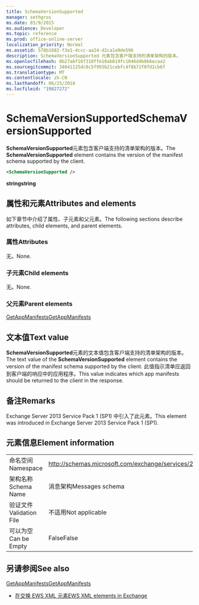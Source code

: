 ```yaml
---
title: SchemaVersionSupported
manager: sethgros
ms.date: 03/9/2015
ms.audience: Developer
ms.topic: reference
ms.prod: office-online-server
localization_priority: Normal
ms.assetid: 578b1682-f3e1-4ccc-aa24-d2ca1a9de596
description: SchemaVersionSupported 元素包含客户端支持的清单架构的版本。
ms.openlocfilehash: 0b27a6f16f310ffe10ab819fc1046d4b0b6ecaa2
ms.sourcegitcommit: 34041125dc8c5f993b21cebfc4f8b72f0fd2cb6f
ms.translationtype: MT
ms.contentlocale: zh-CN
ms.lasthandoff: 06/25/2018
ms.locfileid: "19827272"
---
```

# <a name="schemaversionsupported"></a><span data-ttu-id="a1489-103">SchemaVersionSupported</span><span class="sxs-lookup"><span data-stu-id="a1489-103">SchemaVersionSupported</span></span>

<span data-ttu-id="a1489-104">**SchemaVersionSupported**元素包含客户端支持的清单架构的版本。</span><span class="sxs-lookup"><span data-stu-id="a1489-104">The **SchemaVersionSupported** element contains the version of the manifest schema supported by the client.</span></span> 
  
```XML
<SchemaVersionSupported />
```

 <span data-ttu-id="a1489-105">**string**</span><span class="sxs-lookup"><span data-stu-id="a1489-105">**string**</span></span>
## <a name="attributes-and-elements"></a><span data-ttu-id="a1489-106">属性和元素</span><span class="sxs-lookup"><span data-stu-id="a1489-106">Attributes and elements</span></span>

<span data-ttu-id="a1489-107">如下章节中介绍了属性、子元素和父元素。</span><span class="sxs-lookup"><span data-stu-id="a1489-107">The following sections describe attributes, child elements, and parent elements.</span></span>
  
### <a name="attributes"></a><span data-ttu-id="a1489-108">属性</span><span class="sxs-lookup"><span data-stu-id="a1489-108">Attributes</span></span>

<span data-ttu-id="a1489-109">无。</span><span class="sxs-lookup"><span data-stu-id="a1489-109">None.</span></span>
  
### <a name="child-elements"></a><span data-ttu-id="a1489-110">子元素</span><span class="sxs-lookup"><span data-stu-id="a1489-110">Child elements</span></span>

<span data-ttu-id="a1489-111">无。</span><span class="sxs-lookup"><span data-stu-id="a1489-111">None.</span></span>
  
### <a name="parent-elements"></a><span data-ttu-id="a1489-112">父元素</span><span class="sxs-lookup"><span data-stu-id="a1489-112">Parent elements</span></span>

[<span data-ttu-id="a1489-113">GetAppManifests</span><span class="sxs-lookup"><span data-stu-id="a1489-113">GetAppManifests</span></span>](getappmanifests.md)
  
## <a name="text-value"></a><span data-ttu-id="a1489-114">文本值</span><span class="sxs-lookup"><span data-stu-id="a1489-114">Text value</span></span>

<span data-ttu-id="a1489-115">**SchemaVersionSupported**元素的文本值包含客户端支持的清单架构的版本。</span><span class="sxs-lookup"><span data-stu-id="a1489-115">The text value of the **SchemaVersionSupported** element contains the version of the manifest schema supported by the client.</span></span> <span data-ttu-id="a1489-116">此值指示清单应返回到客户端的响应中的应用程序。</span><span class="sxs-lookup"><span data-stu-id="a1489-116">This value indicates which app manifests should be returned to the client in the response.</span></span> 
  
## <a name="remarks"></a><span data-ttu-id="a1489-117">备注</span><span class="sxs-lookup"><span data-stu-id="a1489-117">Remarks</span></span>

<span data-ttu-id="a1489-118">Exchange Server 2013 Service Pack 1 (SP1) 中引入了此元素。</span><span class="sxs-lookup"><span data-stu-id="a1489-118">This element was introduced in Exchange Server 2013 Service Pack 1 (SP1).</span></span>
  
## <a name="element-information"></a><span data-ttu-id="a1489-119">元素信息</span><span class="sxs-lookup"><span data-stu-id="a1489-119">Element information</span></span>

|||
|:-----|:-----|
|<span data-ttu-id="a1489-120">命名空间</span><span class="sxs-lookup"><span data-stu-id="a1489-120">Namespace</span></span>  <br/> | http://schemas.microsoft.com/exchange/services/2006/messages  <br/> |
|<span data-ttu-id="a1489-121">架构名称</span><span class="sxs-lookup"><span data-stu-id="a1489-121">Schema Name</span></span>  <br/> |<span data-ttu-id="a1489-122">消息架构</span><span class="sxs-lookup"><span data-stu-id="a1489-122">Messages schema</span></span>  <br/> |
|<span data-ttu-id="a1489-123">验证文件</span><span class="sxs-lookup"><span data-stu-id="a1489-123">Validation File</span></span>  <br/> |<span data-ttu-id="a1489-124">不适用</span><span class="sxs-lookup"><span data-stu-id="a1489-124">Not applicable</span></span>  <br/> |
|<span data-ttu-id="a1489-125">可以为空</span><span class="sxs-lookup"><span data-stu-id="a1489-125">Can be Empty</span></span>  <br/> |<span data-ttu-id="a1489-126">False</span><span class="sxs-lookup"><span data-stu-id="a1489-126">False</span></span>  <br/> |
   
## <a name="see-also"></a><span data-ttu-id="a1489-127">另请参阅</span><span class="sxs-lookup"><span data-stu-id="a1489-127">See also</span></span>



[<span data-ttu-id="a1489-128">GetAppManifests</span><span class="sxs-lookup"><span data-stu-id="a1489-128">GetAppManifests</span></span>](getappmanifests.md)


- [<span data-ttu-id="a1489-129">在交换 EWS XML 元素</span><span class="sxs-lookup"><span data-stu-id="a1489-129">EWS XML elements in Exchange</span></span>](ews-xml-elements-in-exchange.md)

